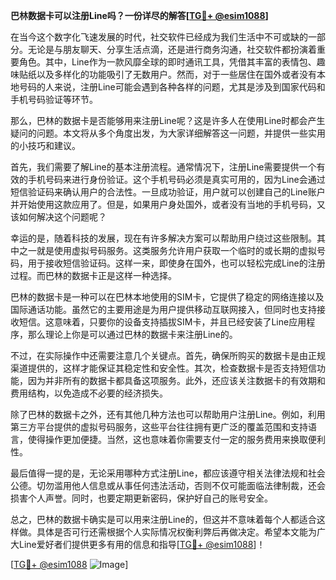**巴林数据卡可以注册Line吗？一份详尽的解答[[TG💪+ @esim1088](https://t.me/s/esim1088)]**

在当今这个数字化飞速发展的时代，社交软件已经成为我们生活中不可或缺的一部分。无论是与朋友聊天、分享生活点滴，还是进行商务沟通，社交软件都扮演着重要角色。其中，Line作为一款风靡全球的即时通讯工具，凭借其丰富的表情包、趣味贴纸以及多样化的功能吸引了无数用户。然而，对于一些居住在国外或者没有本地号码的人来说，注册Line可能会遇到各种各样的问题，尤其是涉及到国家代码和手机号码验证等环节。

那么，巴林的数据卡是否能够用来注册Line呢？这是许多人在使用Line时都会产生疑问的问题。本文将从多个角度出发，为大家详细解答这一问题，并提供一些实用的小技巧和建议。

首先，我们需要了解Line的基本注册流程。通常情况下，注册Line需要提供一个有效的手机号码来进行身份验证。这个手机号码必须是真实可用的，因为Line会通过短信验证码来确认用户的合法性。一旦成功验证，用户就可以创建自己的Line账户并开始使用这款应用了。但是，如果用户身处国外，或者没有当地的手机号码，又该如何解决这个问题呢？

幸运的是，随着科技的发展，现在有许多解决方案可以帮助用户绕过这些限制。其中之一就是使用虚拟号码服务。这类服务允许用户获取一个临时的或长期的虚拟号码，用于接收短信验证码。这样一来，即使身在国外，也可以轻松完成Line的注册过程。而巴林的数据卡正是这样一种选择。

巴林的数据卡是一种可以在巴林本地使用的SIM卡，它提供了稳定的网络连接以及国际通话功能。虽然它的主要用途是为用户提供移动互联网接入，但同时也支持接收短信。这意味着，只要你的设备支持插拔SIM卡，并且已经安装了Line应用程序，那么理论上你是可以通过巴林的数据卡来注册Line的。

不过，在实际操作中还需要注意几个关键点。首先，确保所购买的数据卡是由正规渠道提供的，这样才能保证其稳定性和安全性。其次，检查数据卡是否支持短信功能，因为并非所有的数据卡都具备这项服务。此外，还应该关注数据卡的有效期和费用结构，以免造成不必要的经济损失。

除了巴林的数据卡之外，还有其他几种方法也可以帮助用户注册Line。例如，利用第三方平台提供的虚拟号码服务，这些平台往往拥有更广泛的覆盖范围和支持语言，使得操作更加便捷。当然，这也意味着你需要支付一定的服务费用来换取便利性。

最后值得一提的是，无论采用哪种方式注册Line，都应该遵守相关法律法规和社会公德。切勿滥用他人信息或从事任何违法活动，否则不仅可能面临法律制裁，还会损害个人声誉。同时，也要定期更新密码，保护好自己的账号安全。

总之，巴林的数据卡确实是可以用来注册Line的，但这并不意味着每个人都适合这样做。具体是否可行还需根据个人实际情况权衡利弊后再做决定。希望本文能为广大Line爱好者们提供更多有用的信息和指导[[TG💪+ @esim1088](https://t.me/s/esim1088)]！

[[TG💪+ @esim1088](https://t.me/s/esim1088) ![Image](https://i.postimg.cc/4NQfJmqS/Snipaste-2025-05-13-00-14-12.png)]